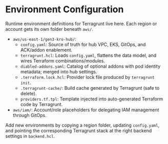 # Environment Configuration

Runtime environment definitions for Terragrunt live here. Each region or account gets its own folder beneath `aws/`.

- `aws/us-east-1/gen3-kro-hub/`:
  - `config.yaml`: Source of truth for hub VPC, EKS, GitOps, and ACK/addon enablement.
  - `terragrunt.hcl`: Loads `config.yaml`, flattens the data model, and wires Terraform combinations/modules.
  - `diabled-addons.yaml`: Catalog of optional addons with pod identity metadata; merged into hub settings.
  - `.terraform.lock.hcl`: Provider lock file produced by `terragrunt init`.
  - `.terragrunt-cache/`: Build cache generated by Terragrunt (safe to delete).
  - `providers.tf.tpl`: Template injected into auto-generated Terraform code by Terragrunt.
- `aws/iam/`: Account/role placeholders for delegating IAM management through GitOps.

Add new environments by copying a region folder, updating `config.yaml`, and pointing the corresponding Terragrunt stack at the right backend settings in `backend.hcl`.

